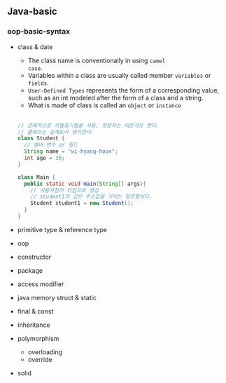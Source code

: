 ## Java-basic

### oop-basic-syntax

* class & date
  * The class name is conventionally in using <code>camel case</code>.
  * Variables within a class are usually called member <code>variables</code> or <code>fields</code>.
  * <code>User-Defined Types</code> represents the form of a corresponding value, such as an int modeled after the form of a class and a string.
  * What is made of class is called an <code>object</code> or <code>instance</code>
  <br />
  
  ```java
  // 관례적으로 카멜표기법을 사용, 첫문자는 대문자로 한다.
  // 클래스는 설계도라 생각한다.
  class Student {
    // 멤버 변수 or 필드
    String name = "wi-hyang-hoon";
    int age = 30;
  }
  
  class Main {
    public static void main(String[] args){
      // 사용자정의 타입으로 생성
      // student1의 값은 주소값을 가지는 참조형이다.
      Student student1 = new Student();
    }
  }
  ```
  
* primitive type & reference type
* oop
* constructor
* package
* access modifier
* java memory struct & static
* final & const
* inheritance
* polymorphism
  * overloading
  * override
* solid